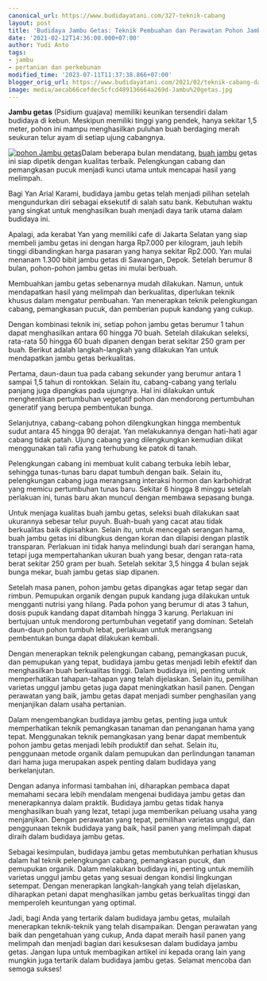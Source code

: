 ```yaml
---
canonical_url: https://www.budidayatani.com/327-teknik-cabang
layout: post
title: 'Budidaya Jambu Getas: Teknik Pembuahan dan Perawatan Pohon Jambu'
date: '2021-02-12T14:36:00.000+07:00'
author: Yudi Anto
tags:
- jambu
- pertanian dan perkebunan
modified_time: '2023-07-11T11:37:38.866+07:00'
blogger_orig_url: https://www.budidayatani.com/2021/02/teknik-cabang-dan-pemangkasan-pucuk.html
image: media/aecab66cefdec5cfcd489136664a269d-Jambu%20getas.jpg
---
```

**Jambu getas** (Psidium guajava) memiliki keunikan tersendiri dalam budidaya di kebun. Meskipun memiliki tinggi yang pendek, hanya sekitar 1,5 meter, pohon ini mampu menghasilkan puluhan buah berdaging merah seukuran telur ayam di setiap ujung cabangnya.

[![pohon Jambu getas](https://blogger.googleusercontent.com/img/b/R29vZ2xl/AVvXsEhUTmWkhjgr_uP2-lGElIiPD6cBWiy2EaQXpYa9UeHAGlQScQ6xdgqbKOooSeXIMIaWXkvVcr9rG3iHwJJy0fwmYl0xJTu6xhHcXCDhxzJMHvvi43TqVsHRPJ0E9tSQUDndvE7DqGE49hV1COOYZfuuRlBuCSaiyennFEJfB8t2mwiNvK4IHM_641cRnzHV/w640-h360/Jambu%20getas.jpg)](https://blogger.googleusercontent.com/img/b/R29vZ2xl/AVvXsEhUTmWkhjgr_uP2-lGElIiPD6cBWiy2EaQXpYa9UeHAGlQScQ6xdgqbKOooSeXIMIaWXkvVcr9rG3iHwJJy0fwmYl0xJTu6xhHcXCDhxzJMHvvi43TqVsHRPJ0E9tSQUDndvE7DqGE49hV1COOYZfuuRlBuCSaiyennFEJfB8t2mwiNvK4IHM_641cRnzHV/s2133/Jambu%20getas.jpg)Dalam beberapa bulan mendatang, [buah jambu](https://www.budidayatani.com/search/label/jambu) getas ini siap dipetik dengan kualitas terbaik. Pelengkungan cabang dan pemangkasan pucuk menjadi kunci utama untuk mencapai hasil yang melimpah.

Bagi Yan Arial Karami, budidaya jambu getas telah menjadi pilihan setelah mengundurkan diri sebagai eksekutif di salah satu bank. Kebutuhan waktu yang singkat untuk menghasilkan buah menjadi daya tarik utama dalam budidaya ini.

Apalagi, ada kerabat Yan yang memiliki cafe di Jakarta Selatan yang siap membeli jambu getas ini dengan harga Rp7.000 per kilogram, jauh lebih tinggi dibandingkan harga pasaran yang hanya sekitar Rp2.000. Yan mulai menanam 1.300 bibit jambu getas di Sawangan, Depok. Setelah berumur 8 bulan, pohon-pohon jambu getas ini mulai berbuah.

Membuahkan jambu getas sebenarnya mudah dilakukan. Namun, untuk mendapatkan hasil yang melimpah dan berkualitas, diperlukan teknik khusus dalam mengatur pembuahan. Yan menerapkan teknik pelengkungan cabang, pemangkasan pucuk, dan pemberian pupuk kandang yang cukup.

Dengan kombinasi teknik ini, setiap pohon jambu getas berumur 1 tahun dapat menghasilkan antara 60 hingga 70 buah. Setelah dilakukan seleksi, rata-rata 50 hingga 60 buah dipanen dengan berat sekitar 250 gram per buah. Berikut adalah langkah-langkah yang dilakukan Yan untuk mendapatkan jambu getas berkualitas.

Pertama, daun-daun tua pada cabang sekunder yang berumur antara 1 sampai 1,5 tahun di rontokkan. Selain itu, cabang-cabang yang terlalu panjang juga dipangkas pada ujungnya. Hal ini dilakukan untuk menghentikan pertumbuhan vegetatif pohon dan mendorong pertumbuhan generatif yang berupa pembentukan bunga.

Selanjutnya, cabang-cabang pohon dilengkungkan hingga membentuk sudut antara 45 hingga 90 derajat. Yan melakukannya dengan hati-hati agar cabang tidak patah. Ujung cabang yang dilengkungkan kemudian diikat menggunakan tali rafia yang terhubung ke patok di tanah.

Pelengkungan cabang ini membuat kulit cabang terbuka lebih lebar, sehingga tunas-tunas baru dapat tumbuh dengan baik. Selain itu, pelengkungan cabang juga merangsang interaksi hormon dan karbohidrat yang memicu pertumbuhan tunas baru. Sekitar 6 hingga 8 minggu setelah perlakuan ini, tunas baru akan muncul dengan membawa sepasang bunga.

Untuk menjaga kualitas buah jambu getas, seleksi buah dilakukan saat ukurannya sebesar telur puyuh. Buah-buah yang cacat atau tidak berkualitas baik dipisahkan. Selain itu, untuk mencegah serangan hama, buah jambu getas ini dibungkus dengan koran dan dilapisi dengan plastik transparan. Perlakuan ini tidak hanya melindungi buah dari serangan hama, tetapi juga mempertahankan ukuran buah yang besar, dengan rata-rata berat sekitar 250 gram per buah. Setelah sekitar 3,5 hingga 4 bulan sejak bunga mekar, buah jambu getas siap dipanen.

Setelah masa panen, pohon jambu getas dipangkas agar tetap segar dan rimbun. Pemupukan organik dengan pupuk kandang juga dilakukan untuk mengganti nutrisi yang hilang. Pada pohon yang berumur di atas 3 tahun, dosis pupuk kandang dapat ditambah hingga 3 karung. Perlakuan ini bertujuan untuk mendorong pertumbuhan vegetatif yang dominan. Setelah daun-daun pohon tumbuh lebat, perlakuan untuk merangsang pembentukan bunga dapat dilakukan kembali.

Dengan menerapkan teknik pelengkungan cabang, pemangkasan pucuk, dan pemupukan yang tepat, budidaya jambu getas menjadi lebih efektif dan menghasilkan buah berkualitas tinggi. Dalam budidaya ini, penting untuk memperhatikan tahapan-tahapan yang telah dijelaskan. Selain itu, pemilihan varietas unggul jambu getas juga dapat meningkatkan hasil panen. Dengan perawatan yang baik, jambu getas dapat menjadi sumber penghasilan yang menjanjikan dalam usaha pertanian.

Dalam mengembangkan budidaya jambu getas, penting juga untuk memperhatikan teknik pemangkasan tanaman dan penanganan hama yang tepat. Menggunakan teknik pemangkasan yang benar dapat membentuk pohon jambu getas menjadi lebih produktif dan sehat. Selain itu, penggunaan metode organik dalam pemupukan dan perlindungan tanaman dari hama juga merupakan aspek penting dalam budidaya yang berkelanjutan.

Dengan adanya informasi tambahan ini, diharapkan pembaca dapat memahami secara lebih mendalam mengenai budidaya jambu getas dan menerapkannya dalam praktik. Budidaya jambu getas tidak hanya menghasilkan buah yang lezat, tetapi juga memberikan peluang usaha yang menjanjikan. Dengan perawatan yang tepat, pemilihan varietas unggul, dan penggunaan teknik budidaya yang baik, hasil panen yang melimpah dapat diraih dalam budidaya jambu getas.  
  
Sebagai kesimpulan, budidaya jambu getas membutuhkan perhatian khusus dalam hal teknik pelengkungan cabang, pemangkasan pucuk, dan pemupukan organik. Dalam melakukan budidaya ini, penting untuk memilih varietas unggul jambu getas yang sesuai dengan kondisi lingkungan setempat. Dengan menerapkan langkah-langkah yang telah dijelaskan, diharapkan petani dapat menghasilkan jambu getas berkualitas tinggi dan memperoleh keuntungan yang optimal.

Jadi, bagi Anda yang tertarik dalam budidaya jambu getas, mulailah menerapkan teknik-teknik yang telah disampaikan. Dengan perawatan yang baik dan pengetahuan yang cukup, Anda dapat meraih hasil panen yang melimpah dan menjadi bagian dari kesuksesan dalam budidaya jambu getas. Jangan lupa untuk membagikan artikel ini kepada orang lain yang mungkin juga tertarik dalam budidaya jambu getas. Selamat mencoba dan semoga sukses!


